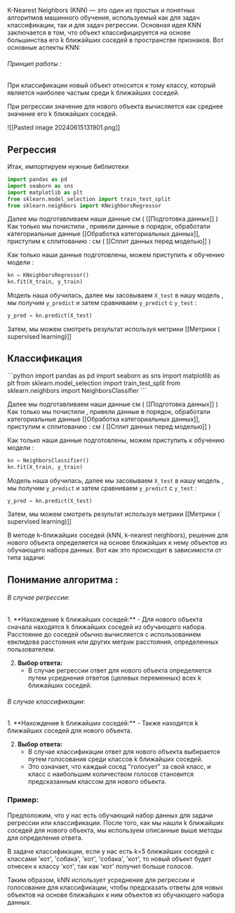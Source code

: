 K-Nearest Neighbors (KNN) — это один из простых и понятных алгоритмов машинного обучения, используемый как для задач классификации, так и для задач регрессии. Основная идея KNN заключается в том, что объект классифицируется на основе большинства его k ближайших соседей в пространстве признаков. Вот основные аспекты KNN:
<h6>Принцип работы :</h6>
При классификации новый объект относится к тому классу, который является наиболее частым среди k ближайших соседей.

При регрессии значение для нового объекта вычисляется как среднее значение его k ближайших соседей.

![[Pasted image 20240615131901.png]]


<h2>Регрессия</h2>
Итак, импортируем нужные библиотеки 

```python 
import pandas as pd
import seaborn as sns
import matplotlib as plt
from sklearn.model_selection import train_test_split
from sklearn.neighbors import KNeighborsRegressor
```

Далее мы подготавливаем наши данные см ( [[Подготовка данных]] )
Как только мы почистили , привели данные в порядок, обработали категориальные данные [[Обработка категориальных данных]],  приступим к сплитованию :
см ( [[Сплит данных перед моделью]] )

Как только наши данные подготовлены, можем приступить к обучению модели : 

```python 
kn = KNeighborsRegressor()
kn.fit(X_train, y_train)
```

Модель наша обучилась, далее мы засовываем `X_test` в нашу модель , мы получим `y_predict` и затем сравниваем `y_predict` с `y_test` : 

```python 
y_pred = kn.predict(X_test)
```

Затем, мы можем смотреть результат используя метрики [[Метрики ( supervised  learning)]]


<h2>Классификация</h2>
```python
import pandas as pd
import seaborn as sns
import matplotlib as plt
from sklearn.model_selection import train_test_split
from sklearn.neighbors import NeighborsClassifier
```

Далее мы подготавливаем наши данные см ( [[Подготовка данных]] )
Как только мы почистили , привели данные в порядок, обработали категориальные данные [[Обработка категориальных данных]],  приступим к сплитованию :
см ( [[Сплит данных перед моделью]] )

Как только наши данные подготовлены, можем приступить к обучению модели : 

```python 
kn = NeighborsClassifier()
kn.fit(X_train, y_train)
```

Модель наша обучилась, далее мы засовываем `X_test` в нашу модель , мы получим `y_predict` и затем сравниваем `y_predict` с `y_test` : 

```python 
y_pred = kn.predict(X_test)
```

Затем, мы можем смотреть результат используя метрики [[Метрики ( supervised  learning)]]

В методе k-ближайших соседей (kNN, k-nearest neighbors), решение для нового объекта определяется на основе ближайших к нему объектов из обучающего набора данных. Вот как это происходит в зависимости от типа задачи:

<h2>Понимание алгоритма : </h2>
<h6>В случае регрессии:</h6>
1. **Нахождение k ближайших соседей:**
   - Для нового объекта сначала находятся k ближайших соседей из обучающего набора. Расстояние до соседей обычно вычисляется с использованием евклидова расстояния или других метрик расстояния, определенных пользователем.

2. **Выбор ответа:**
   - В случае регрессии ответ для нового объекта определяется путем усреднения ответов (целевых переменных) всех k ближайших соседей.
<h6>В случае классификации:</h6>
1. **Нахождение k ближайших соседей:**
   - Также находятся k ближайших соседей для нового объекта.

2. **Выбор ответа:**
   - В случае классификации ответ для нового объекта выбирается путем голосования среди классов k ближайших соседей.
   - Это означает, что каждый сосед "голосует" за свой класс, и класс с наибольшим количеством голосов становится предсказанным классом для нового объекта.

### Пример:

Предположим, что у нас есть обучающий набор данных для задачи регрессии или классификации. После того, как мы нашли k ближайших соседей для нового объекта, мы используем описанные выше методы для определения ответа.

В задаче классификации, если у нас есть k=5 ближайших соседей с классами 'кот', 'собака', 'кот', 'собака', 'кот', то новый объект будет отнесен к классу 'кот', так как 'кот' получил больше голосов.

Таким образом, kNN использует усреднение для регрессии и голосование для классификации, чтобы предсказать ответы для новых объектов на основе ближайших к ним объектов из обучающего набора данных.